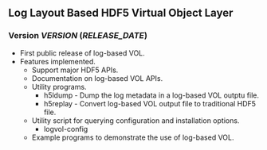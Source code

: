 ## Log Layout Based HDF5 Virtual Object Layer

### Version _VERSION_ (_RELEASE_DATE_)
* First public release of log-based VOL.
* Features implemented.
  + Support major HDF5 APIs.
  + Documentation on log-based VOL APIs.
  + Utility programs.
    + h5ldump - Dump the log metadata in a log-based VOL outptu file.
    + h5replay - Convert log-based VOL output file to traditional HDF5 file.
  + Utility script for querying configuration and installation options.
    + logvol-config 
  + Example programs to demonstrate the use of log-based VOL.
